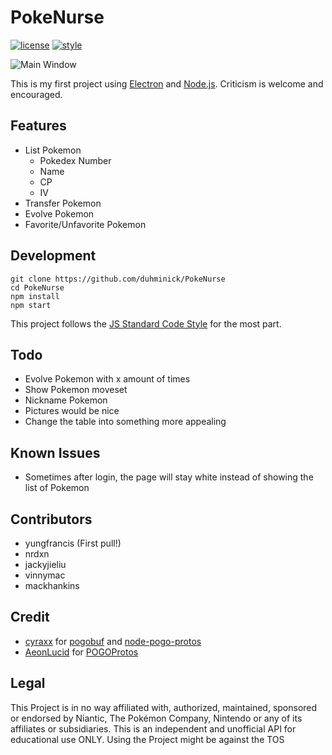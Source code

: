 # PokeNurse
[![license](https://img.shields.io/github/license/mashape/apistatus.svg?maxAge=2592000)]()
[![style](https://img.shields.io/badge/style-standard-brightgreen.svg)]()

![Main Window](http://i.imgur.com/wsfNrJf.png)

This is my first project using [Electron](http://electron.atom.io/) and [Node.js](https://nodejs.org/en/).  Criticism is welcome and encouraged.

## Features
* List Pokemon
    * Pokedex Number
    * Name
    * CP
    * IV
* Transfer Pokemon
* Evolve Pokemon
* Favorite/Unfavorite Pokemon

## Development
    git clone https://github.com/duhminick/PokeNurse
    cd PokeNurse
    npm install
    npm start

This project follows the [JS Standard Code Style](http://standardjs.com/index.html) for the most part.

## Todo
* Evolve Pokemon with x amount of times
* Show Pokemon moveset
* Nickname Pokemon
* Pictures would be nice
* Change the table into something more appealing

## Known Issues
* Sometimes after login, the page will stay white instead of showing the list of Pokemon

## Contributors
* yungfrancis (First pull!)
* nrdxn
* jackyjieliu
* vinnymac
* mackhankins

## Credit
* [cyraxx](https://github.com/cyraxx) for [pogobuf](https://github.com/cyraxx/pogobuf) and [node-pogo-protos](https://github.com/cyraxx/node-pogo-protos)
* [AeonLucid](https://github.com/AeonLucid) for [POGOProtos](https://github.com/AeonLucid/POGOProtos)

## Legal
This Project is in no way affiliated with, authorized, maintained, sponsored or endorsed by Niantic, The Pokémon Company, Nintendo or any of its affiliates or subsidiaries. This is an independent and unofficial API for educational use ONLY. Using the Project might be against the TOS